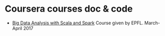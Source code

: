 # Coursera courses doc & code

- [Big Data Analysis with Scala and Spark](https://github.com/ppanero/coursera/tree/master/BigDataAnalysisWithSpark)
	Course given by EPFL. March-April 2017